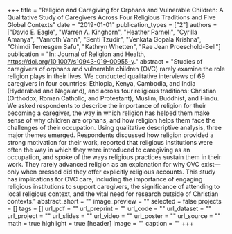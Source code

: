 +++
title = "Religion and Caregiving for Orphans and Vulnerable Children: A Qualitative Study of Caregivers Across Four Religious Traditions and Five Global Contexts"
date = "2019-01-01"
publication_types = ["2"]
authors = ["David E. Eagle", "Warren A. Kinghorn", "Heather Parnell", "Cyrilla Amanya", "Vanroth Vann", "Senti Tzudir", "Venkata Gopala Krishna", "Chimdi Temesgen Safu", "Kathryn Whetten", "Rae Jean Proeschold-Bell"]
publication = "In: Journal of Religion and Health, https://doi.org/10.1007/s10943-019-00955-y."
abstract = "Studies of caregivers of orphans and vulnerable children (OVC) rarely examine the role religion plays in their lives. We conducted qualitative interviews of 69 caregivers in four countries: Ethiopia, Kenya, Cambodia, and India (Hyderabad and Nagaland), and across four religious traditions: Christian (Orthodox, Roman Catholic, and Protestant), Muslim, Buddhist, and Hindu. We asked respondents to describe the importance of religion for their becoming a caregiver, the way in which religion has helped them make sense of why children are orphans, and how religion helps them face the challenges of their occupation. Using qualitative descriptive analysis, three major themes emerged. Respondents discussed how religion provided a strong motivation for their work, reported that religious institutions were often the way in which they were introduced to caregiving as an occupation, and spoke of the ways religious practices sustain them in their work. They rarely advanced religion as an explanation for why OVC exist—only when pressed did they offer explicitly religious accounts. This study has implications for OVC care, including the importance of engaging religious institutions to support caregivers, the significance of attending to local religious context, and the vital need for research outside of Christian contexts."
abstract_short = ""
image_preview = ""
selected = false
projects = []
tags = []
url_pdf = ""
url_preprint = ""
url_code = ""
url_dataset = ""
url_project = ""
url_slides = ""
url_video = ""
url_poster = ""
url_source = ""
math = true
highlight = true
[header]
image = ""
caption = ""
+++